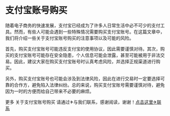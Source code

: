 # 支付宝账号购买

随着电子商务的快速发展，支付宝已经成为了许多人日常生活中必不可少的支付工具。然而，有些人可能会遇到一些特殊情况需要购买支付宝账号。在这篇文章中，我们将介绍一些关于支付宝账号购买的注意事项以及可能的风险。

首先，购买支付宝账号可能违反支付宝的使用协议，因此需要谨慎对待。其次，购买的支付宝账号可能存在安全隐患，个人信息可能会泄露，甚至可能被用于非法交易。因此，建议大家在购买支付宝账号时认真考虑风险，并选择正规渠道进行购买。

另外，购买支付宝账号也可能会涉及到法律风险，因此在进行交易时一定要选择可靠的合作方，避免陷入法律纠纷。总的来说，购买支付宝账号需要谨慎对待，避免因为一时的方便而给自己带来不必要的麻烦。

更多 关于支付宝账号购买 请通过✈与我们联系，感谢阅读，谢谢！[点击这里✈联系](2)